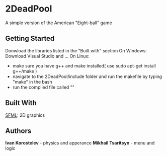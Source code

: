 # 2DeadPool
A simple version of the American "Eight-ball" game
## Getting Started
Donwload the libraries listed in the "Built with" section
On Windows:
Download Visual Studio and ...
On Linux:
* make sure you have g++ and make installed( use sudo apt-get install g++/make )
* navigate to the 2DeadPool/include folder and run the makefile by typing "make" in the bash
* run the compiled file called ""
## Built With
[SFML](https://www.sfml-dev.org/download.php): 2D graphics
## Authors
**Ivan Korostelev** - physics and apperance
**Mikhail Tsaritsyn** - menu and logic
